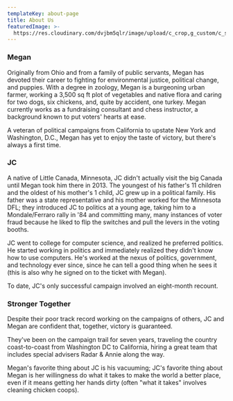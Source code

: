 ```yaml
---
templateKey: about-page
title: About Us
featuredImage: >-
  https://res.cloudinary.com/dvjbm5qlr/image/upload/c_crop,g_custom/c_scale,w_1200/v1579838540/DSC_0433.NEF_gl1dzx.jpg
---
```

### Megan

Originally from Ohio and from a family of public servants, Megan has devoted their career to fighting for environmental justice, political change, and puppies. With a degree in zoology, Megan is a burgeoning urban farmer, working a 3,500 sq ft plot of vegetables and native flora and caring for two dogs, six chickens, and, quite by accident, one turkey. Megan currently works as a fundraising consultant and chess instructor, a background known to put voters' hearts at ease.

A veteran of political campaigns from California to upstate New York and Washington, D.C., Megan has yet to enjoy the taste of victory, but there's always a first time.

### JC

A native of Little Canada, Minnesota, JC didn't actually visit the big Canada until Megan took him there in 2013. The youngest of his father's 11 children and the oldest of his mother's 1 child, JC grew up in a political family. His father was a state representative and his mother worked for the Minnesota DFL; they introduced JC to politics at a young age, taking him to a Mondale/Ferraro rally in '84 and committing many, many instances of voter fraud because he liked to flip the switches and pull the levers in the voting booths.

JC went to college for computer science, and realized he preferred politics. He started working in politics and immediately realized they didn't know how to use computers. He's worked at the nexus of politics, government, and technology ever since, since he can tell a good thing when he sees it (this is also why he signed on to the ticket with Megan).

To date, JC's only successful campaign involved an eight-month recount.

### Stronger Together

Despite their poor track record working on the campaigns of others, JC and Megan are confident that, together, victory is guaranteed. 

They've been on the campaign trail for seven years, traveling the country coast-to-coast from Washington DC to California, hiring a great team that includes special advisers Radar & Annie along the way. 

Megan's favorite thing about JC is his vacuuming; JC's favorite thing about Megan is her willingness do what it takes to make the world a better place, even if it means getting her hands dirty (often "what it takes" involves cleaning chicken coops).
